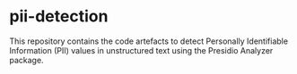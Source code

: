 # pii-detection
This repository contains the code artefacts to detect Personally Identifiable Information (PII) values in unstructured text using the Presidio Analyzer package.
